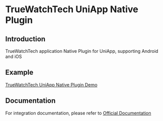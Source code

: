 # TrueWatchTech UniApp Native Plugin

## Introduction
TrueWatchTech application Native Plugin for UniApp, supporting Android and iOS

## Example
 [TrueWatchTech UniApp Native Plugin Demo](https://github.com/TrueWatchTech/datakit-uniapp-native-plugin/tree/develop/Hbuilder_Example)   

## Documentation

For integration documentation, please refer to [Official Documentation](https://docs.truewatch.com/real-user-monitoring/uni-app/app-access/)
